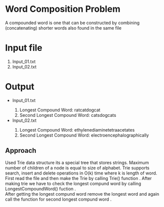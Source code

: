 <h1>Word Composition Problem</h1>
  <p>A compounded word is one that can be constructed by combining (concatenating) shorter words
  also found in the same file</p>
  
<h1>Input file</h1>
<ol>
<li>Input_01.txt</li>
<li>Input_02.txt</li>
</ol>

<h1>Output</h1>
<ul>
<li>Input_01.txt</li>

1. Longest Compound Word: ratcatdogcat<br>
2. Second Longest Compound Word: catsdogcats


 <li>Input_02.txt </li>
 
1. Longest Compound Word: ethylenediaminetetraacetates<br>
2. Second Longest Compound Word: electroencephalographically
 
</ul>

<h2>Approach</h2>
Used Trie data structure its a special tree that stores strings. 
Maximum number of children of a node is equal to size of alphabet. 
Trie supports search, insert and delete operations in O(k) time where 
k is length of word.
<br>
First read the file and then make the Trie by calling Trie() function . 
After making trie we have to check the longest compund word by calling 
LongestCompoundWord() fuction . <br>
After getting the longest compund word remove the longest word and again 
call the function for second longest compund word .

  
  

